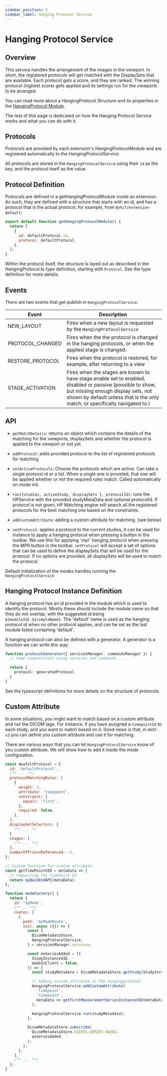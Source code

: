 ```yaml
---
sidebar_position: 4
sidebar_label: Hanging Protocol Service
---
```


# Hanging Protocol Service

## Overview


This service handles the arrangement of the images in the viewport. In
short, the registered protocols will get matched with the DisplaySets that are
available. Each protocol gets a score, and they are ranked. The
winning protocol (highest score) gets applied and its settings run for the viewports
to be arranged.

You can read more about a HangingProtocol Structure and its properties in the
[HangingProtocol Module](../../extensions/modules/hpModule.md).

The rest of this page is dedicated on how the Hanging Protocol Service works and
what you can do with it.

## Protocols

Protocols are provided by each extension's HangingProtocolModule and are
registered automatically to the HangingProtocolService.

All protocols are stored in the `HangingProtocolService` using their `id` as the key, and the protocol itself as the value.

## Protocol Definition
Protocols are defined in a getHangingProtocolModule inside an extension.  As such,
they are defined with a structure that starts with an id, and has a protocol
that is the actual protocol, for example, from `@ohif/extension-default`:

```javascript
export default function getHangingProtocolModule() {
  return [
    {
      id: defaultProtocol.id,
      protocol: defaultProtocol,
    },
  ];
}
```

Within the protocol itself, the structure is layed out as described in the HangingProtocol.ts
type definition, starting with `Protocol`.  See the type definition for more details.

## Events

There are two events that get publish in `HangingProtocolService`:

| Event        | Description                                                          |
| ------------ | -------------------------------------------------------------------- |
| NEW_LAYOUT   | Fires when a new layout is requested by the `HangingProtocolService` |
| PROTOCOL_CHANGED | Fires when the the protocol is changed in the hanging protocols, or when the applied stage is changed. |
| RESTORE_PROTOCOL | Fires when the protocol is restored, for example, after returning to a view |
| STAGE_ACTIVATION | Fires when the stages are known to have stage.enable set to enabled, disabled or passive (possible to show, but missing enough display sets, not shown by default unless that is the only match, or specifically navigated to.) |


## API

- `getMatchDetails`: returns an object which contains the details of the
  matching for the viewports, displaySets and whether the protocol is
  applied to the viewport or not yet.

- `addProtocol`: adds provided protocol to the list of registered protocols
  for matching

- `setActiveProtocols`: Choose the protocols which are active.  Can take a
single protocol id or a list.  When a single one is provided, that one will be
applied whether or not the required rules match.  Called automatically on mode
init.

- `run({studies, activeStudy, displaySets }, protocolId)`: runs the HPService with the provided
  studyMetaData and optional protocolId. If protocol is not given, HP Matching
  engine will search all the registered protocols for the best matching one
  based on the constraints.

- `addCustomAttribute`: adding a custom attribute for matching. (see below)

- `setProtocol`: applies a protocol to the current studies, it can be used for instance to apply a
  hanging protocol when pressing a button in the toolbar. We use this for applying 'mpr'
  hanging protocol when pressing the MPR button in the toolbar. `setProtocol` will
  accept a set of options that can be used to define the displaySets that will be
  used for the protocol. If no options are provided, all displaySets will
  be used to match the protocol.


Default initialization of the modes handles running the `HangingProtocolService`

## Hanging Protocol Instance Definition
A hanging protocol has an id provided in the module which is used to identify
the protocol.  Mostly these should include the module name so that they
do not overlap, with the suggested id being `${moduleId}.${simpleName}`.  The
'default' name is used as the hanging protocol id when no other protocol applies,
and can be set as the last module listed containing 'default'.

A hanging protocol can also be defined with a generator.
A generator is a function we can write this way:

```ts
function protocolGenerator({ servicesManager, commandsManager }) {
  // Some computations using services and commands ...

  return {
    protocol: generatedProtocol
  }
}
```

See the typescript definitions for more details on the structure of protocols.

## Custom Attribute
In some situations, you might want to match based on a custom attribute and not the DICOM tags. For instance,
if you have assigned a `timepointId` to each study, and you want to match based on it.
Good news is that, in `OHIF-v3` you can define you custom attribute and use it for matching.

There are various ways that you can let `HangingProtocolService` know of you
custom attribute. We will show how to add it inside the mode configuration.

```js
const deafultProtocol = {
  id: 'defaultProtocol',
  /** ... **/
  protocolMatchingRules: [
    {
      weight: 3,
      attribute: 'timepoint',
      constraint: {
        equals: 'first',
      },
      required: false,
    },
  ],
  displaySetSelectors: {
    /** ... */
  }
  stages: [
    /** ... **/
  ],
  numberOfPriorsReferenced: -1,
};

// Custom function for custom attribute
const getTimePointUID = metaData => {
  // requesting the timePoint Id
  return myBackEndAPI(metaData);
};

function modeFactory() {
  return {
    id: 'myMode',
    /** .. **/
    routes: [
      {
        path: 'myModeRoute',
        init: async ({}) => {
          const {
            DicomMetadataStore,
            HangingProtocolService,
          } = servicesManager.services;

          const onSeriesAdded = ({
            StudyInstanceUID,
            madeInClient = false,
          }) => {
            const studyMetadata = DicomMetadataStore.getStudy(StudyInstanceUID);

            // Adding custom attribute to the hangingprotocol
            HangingProtocolService.addCustomAttribute(
              'timepoint',
              'timepoint',
              metaData => getFirstMeasurementSeriesInstanceUID(metaData)
            );

            HangingProtocolService.run(studyMetadata);
          };

          DicomMetadataStore.subscribe(
            DicomMetadataStore.EVENTS.SERIES_ADDED,
            onSeriesAdded
          );
        },
      },
    ],
    /** ... **/
  };
}
```
